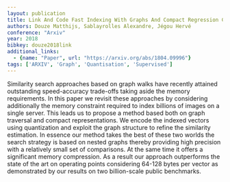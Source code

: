 ```yaml
---
layout: publication
title: Link And Code Fast Indexing With Graphs And Compact Regression Codes
authors: Douze Matthijs, Sablayrolles Alexandre, Jégou Hervé
conference: "Arxiv"
year: 2018
bibkey: douze2018link
additional_links:
  - {name: "Paper", url: "https://arxiv.org/abs/1804.09996"}
tags: ['ARXIV', 'Graph', 'Quantisation', 'Supervised']
---
```

Similarity search approaches based on graph walks have recently attained outstanding speed-accuracy trade-offs taking aside the memory requirements. In this paper we revisit these approaches by considering additionally the memory constraint required to index billions of images on a single server. This leads us to propose a method based both on graph traversal and compact representations. We encode the indexed vectors using quantization and exploit the graph structure to refine the similarity estimation. In essence our method takes the best of these two worlds the search strategy is based on nested graphs thereby providing high precision with a relatively small set of comparisons. At the same time it offers a significant memory compression. As a result our approach outperforms the state of the art on operating points considering 64-128 bytes per vector as demonstrated by our results on two billion-scale public benchmarks.
